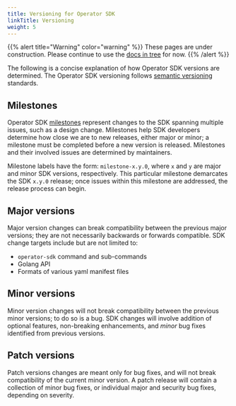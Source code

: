 ```yaml
---
title: Versioning for Operator SDK
linkTitle: Versioning
weight: 5
---
```


{{% alert title="Warning" color="warning" %}}
These pages are under construction. Please continue to use the [docs in
tree](https://github.com/operator-framework/operator-sdk/tree/master/doc)
for now.
{{% /alert %}}

The following is a concise explanation of how Operator SDK versions are determined. The Operator SDK versioning follows [semantic versioning][link-semver] standards.

## Milestones

Operator SDK [milestones][link-github-milestones] represent changes to the SDK spanning multiple issues, such as a design change. Milestones help SDK developers determine how close we are to new releases, either major or minor; a milestone must be completed before a new version is released. Milestones and their involved issues are determined by maintainers.

Milestone labels have the form: `milestone-x.y.0`, where `x` and `y` are major and minor SDK versions, respectively. This particular milestone demarcates the SDK `x.y.0` release; once issues within this milestone are addressed, the release process can begin.

## Major versions

Major version changes can break compatibility between the previous major versions; they are not necessarily backwards or forwards compatible. SDK change targets include but are not limited to:

- `operator-sdk` command and sub-commands
- Golang API
- Formats of various yaml manifest files

## Minor versions

Minor version changes will not break compatibility between the previous minor versions; to do so is a bug. SDK changes will involve addition of optional features, non-breaking enhancements, and *minor* bug fixes identified from previous versions.

## Patch versions

Patch versions changes are meant only for bug fixes, and will not break compatibility of the current minor version. A patch release will contain a collection of minor bug fixes, or individual major and security bug fixes, depending on severity.

[link-semver]:https://semver.org/
[link-github-milestones]: https://help.github.com/en/articles/about-milestones
